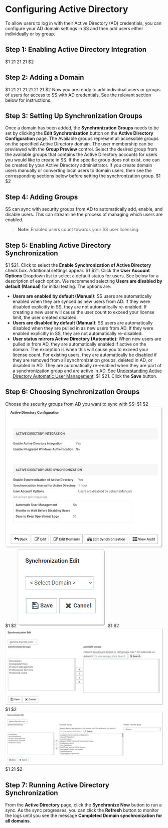 [title]: # (Configuring Active Directory)
[tags]: # (Active Directory)
[priority]: # (1000)

# Configuring Active Directory

To allow users to log in with their Active Directory (AD) credentials, you can configure your AD domain settings in SS and then add users either individually or by group.

## Step 1: Enabling Active Directory Integration
$1
$2$1
$2$1
$2$1
$2
## Step 2: Adding a Domain
$1
$2$1
$2$1
$2$1
$2$1
$2$1
$2$1
$2
Now you are ready to add individual users or groups of users for access to SS with AD credentials. See the relevant section below for instructions.

## Step 3: Setting Up Synchronization Groups

Once a domain has been added, the **Synchronization Groups** needs to be set by clicking the **Edit Synchronization** button on the **Active Directory Configuration** page. The Available groups represent all accessible groups on the specified Active Directory domain. The user membership can be previewed with the **Group Preview** control. Select the desired group from the available groups that contains the Active Directory accounts for users you would like to create in SS. If the specific group does not exist, one can be created by your Active Directory administrator. If you create domain users manually or converting local users to domain users, then see the corresponding sections below before setting the synchronization group.
$1
$2
## Step 4: Adding Groups

SS can sync with security groups from AD to automatically add, enable, and disable users. This can streamline the process of managing which users are enabled.

> **Note:** Enabled users count towards your SS user licensing.

## Step 5: Enabling Active Directory Synchronization
$1
$21. Click to select the **Enable Synchronization of Active Directory** check box. Additional settings appear.
$1
$21. Click the **User Account Options** Dropdown list to select a default status for users. See below for a description of each option. We recommend selecting **Users are disabled by default (Manual)** for initial testing. The options are:
   - **Users are enabled by default (Manual)**: SS users are automatically enabled when they are synced as new users from AD. If they were disabled explicitly in SS, they are not automatically re-enabled. If creating a new user will cause the user count to exceed your license limit, the user created disabled.
   - **Users are disabled by default (Manual)**: SS users are automatically disabled when they are pulled in as new users from AD. If they were enabled explicitly in SS, they are not automatically re-disabled.
   - **User status mirrors Active Directory (Automatic)**: When new users are pulled in from AD, they are automatically enabled if active on the domain. The exception is when this will cause you to exceed your license count. For existing users, they are automatically be disabled if they are removed from all synchronization groups, deleted in AD, or disabled in AD. They are automatically re-enabled when they are part of a synchronization group and are active in AD. See [Understanding Active Directory Automatic User Management](../../directory-services/active-directory/understanding-ad-automatic-user-management/index.md).
$1
$21. Click the **Save** button.

## Step 6: Choosing Synchronization Groups

Choose the security groups from AD you want to sync with SS:
$1
$2
    ![image-20191203150447650](images/image-20191203150447650.png)
$1
$2
   ![image-20191115111837932](images/image-20191115111837932.png)
$1
$2
   ![image-20191115111929782](images/image-20191115111929782.png)
$1
$2
   ![image-20191115112109905](images/image-20191115112109905.png)
$1
$2$1
$2
## Step 7: Running Active Directory Synchronization

From the **Active Directory** page, click the **Synchronize Now** button to run a sync. As the sync progresses, you can click the **Refresh** button to monitor the logs until you see the message **Completed Domain synchronization for all domains**.
